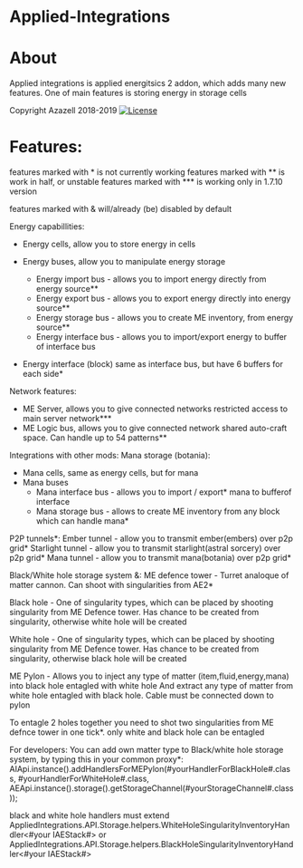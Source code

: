 # Applied-Integrations

# About
Applied integrations is applied energitsics 2 addon, which adds many new features. One of main features is storing energy in storage cells

Copyright Azazell 2018-2019
[![License](https://img.shields.io/badge/License-MIT-red.svg?style=flat-square)](http://opensource.org/licenses/MIT)

# Features:
features marked with * is not currently working
features marked with ** is work in half, or unstable
features marked with *** is working only in 1.7.10 version

features marked with & will/already (be) disabled by default

Energy capabillities:
- Energy cells, allow you to store energy in cells
- Energy buses, allow you to manipulate energy storage
	- Energy import bus - allows you to import energy directly from energy source**
	- Energy export bus - allows you to export energy directly into energy source**
	- Energy storage bus - allows you to create ME inventory, from energy source**
	- Energy interface bus - allows you to import/export energy to buffer of interface bus
	
- Energy interface (block) same as interface bus, but have 6 buffers for each side*

Network features:
- ME Server, allows you to give connected networks restricted access to main server network***
- ME Logic bus, allows you to give connected network shared auto-craft space. Can handle up to 54 patterns**

Integrations with other mods:
Mana storage (botania):
- Mana cells, same as energy cells, but for mana
- Mana buses
	- Mana interface bus - allows you to import / export* mana to bufferof interface
	- Mana storage bus - allows to create ME inventory from any block which can handle mana*

P2P tunnels*:
Ember tunnel - allow you to transmit ember(embers) over p2p grid*
Starlight tunnel - allow you to transmit starlight(astral sorcery) over p2p grid*
Mana tunnel - allow you to transmit mana(botania) over p2p grid*

Black/White hole storage system &:
ME defence tower - Turret analoque of matter cannon. Can shoot with singularities from AE2*

Black hole - One of singularity types, which can be placed by shooting singularity from ME Defence tower. Has <not picked yet> chance to be created from singularity, otherwise white hole will be created

White hole - One of singularity types, which can be placed by shooting singularity from ME Defence tower. Has <not picked yet> chance to be created from singularity, otherwise black hole will be created

ME Pylon - Allows you to inject any type of matter (item,fluid,energy,mana) into black hole entagled with white hole
						And extract any type of matter from white hole entagled with black hole.
						Cable must be connected down to pylon
						
To entagle 2 holes together you need to shot two singularities from ME defnce tower in one tick*.
only white and black hole can be entagled

For developers:
 You can add own matter type to Black/white hole storage system, by typing this in your common proxy*:
 AIApi.instance().addHandlersForMEPylon(#yourHandlerForBlackHole#.class, #yourHandlerForWhiteHole#.class, AEApi.instance().storage().getStorageChannel(#yourStorageChannel#.class));
 
 black and white hole handlers must extend
 AppliedIntegrations.API.Storage.helpers.WhiteHoleSingularityInventoryHandler<#your IAEStack#>
 or
 AppliedIntegrations.API.Storage.helpers.BlackHoleSingularityInventoryHandler<#your IAEStack#>

